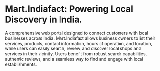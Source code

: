 # Mart.Indiafact: Powering Local Discovery in India.

A comprehensive web portal designed to connect customers with local businesses across India. Mart.Indiafact allows business owners to list their services, products, contact information, hours of operation, and location, while users can easily search, review, and discover local shops and services in their vicinity. Users benefit from robust search capabilities, authentic reviews, and a seamless way to find and engage with local establishments.
